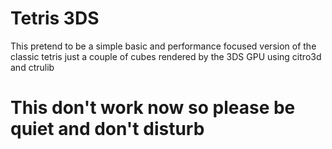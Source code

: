 # Tetris 3DS
This pretend to be a simple basic and performance focused version of the classic tetris just a couple of cubes rendered by the 3DS GPU using citro3d and ctrulib

# This don't work now so please be quiet and don't disturb
